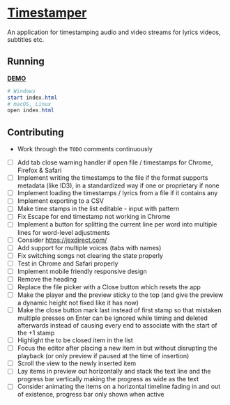 # [Timestamper](https://tomashubelbauer.github.io/timestamper/)

An application for timestamping audio and video streams for lyrics videos, subtitles etc.

## Running

[**DEMO**](https://tomashubelbauer.github.io/timestamper/)

```powershell
# Windows
start index.html
# macOS, Linux
open index.html
```

## Contributing

- Work through the `TODO` comments continuously
- [ ] Add tab close warning handler if open file / timestamps for Chrome, Firefox & Safari
- [ ] Implement writing the timestamps to the file if the format supports metadata (like ID3), in a standardized way if one or proprietary if none
- [ ] Implement loading the timestamps / lyrics from a file if it contains any
- [ ] Implement exporting to a CSV
- [ ] Make time stamps in the list editable - input with pattern
- [ ] Fix Escape for end timestamp not working in Chrome
- [ ] Implement a button for splitting the current line per word into multiple lines for word-level adjustments
- [ ] Consider https://jsxdirect.com/
- [ ] Add support for multiple voices (tabs with names)
- [ ] Fix switching songs not clearing the state properly
- [ ] Test in Chrome and Safari properly
- [ ] Implement mobile friendly responsive design
- [ ] Remove the heading
- [ ] Replace the file picker with a Close button which resets the app
- [ ] Make the player and the preview sticky to the top (and give the preview a dynamic height not fixed like it has now)
- [ ] Make the close button mark last instead of first stamp so that mistaken multiple presses on Enter can be ignored while timing and deleted afterwards instead of causing every end to associate with the start of the +1 stamp
- [ ] Highlight the to be closed item in the list
- [ ] Focus the editor after placing a new item in but without disrupting the playback (or only preview if paused at the time of insertion)
- [ ] Scroll the view to the newly inserted item
- [ ] Lay items in preview out horizontally and stack the text line and the progress bar vertically making the progress as wide as the text
- [ ] Consider animating the items on a horizontal timeline fading in and out of existence, progress bar only shown when active
